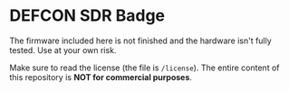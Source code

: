 # DEFCON SDR Badge

The firmware included here is not finished and the hardware isn't fully tested. Use at your own risk.

Make sure to read the license (the file is `/license`). The entire content of this repository is **NOT for commercial purposes**.
